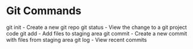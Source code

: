 # Git Commands 

git init - Create a new git repo
git status - View the change to a git project code
git add - Add files to staging area
git commit - Create a new commit with files from staging area
git log - View recent commits